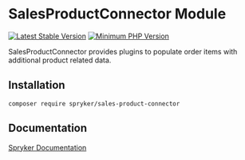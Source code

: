 # SalesProductConnector Module
[![Latest Stable Version](https://poser.pugx.org/spryker/sales-product-connector/v/stable.svg)](https://packagist.org/packages/spryker/sales-product-connector)
[![Minimum PHP Version](https://img.shields.io/badge/php-%3E%3D%207.4-8892BF.svg)](https://php.net/)

SalesProductConnector provides plugins to populate order items with additional product related data.

## Installation

```
composer require spryker/sales-product-connector
```

## Documentation

[Spryker Documentation](https://docs.spryker.com)
